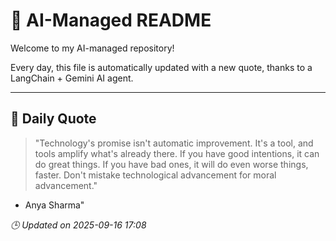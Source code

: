 # 🧠 AI-Managed README

Welcome to my AI-managed repository!

Every day, this file is automatically updated with a new quote, thanks to a LangChain + Gemini AI agent.

---

## 📅 Daily Quote

> "Technology's promise isn't automatic improvement.
It's a tool, and tools amplify what's already there.
If you have good intentions, it can do great things.
If you have bad ones, it will do even worse things, faster.
Don't mistake technological advancement for moral advancement."
- Anya Sharma"

*🕒 Updated on 2025-09-16 17:08*